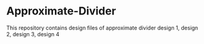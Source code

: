 # Approximate-Divider

This repository contains design files of approximate divider design 1, design 2, design 3, design 4
